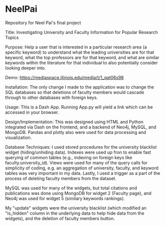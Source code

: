 # NeelPai

Repository for Neel Pai's final project

Title: Investigating University and Faculty Information for Popular Research Topics

Purpose: Help a user that is interested in a particular research area (a specific keyword) to understand what the leading universities are for that keyword, what the top professors are for that keyword, and what are similar keywords within the literature for that individual to also potentially consider looking deeper into.

Demo: <https://mediaspace.illinois.edu/media/t/1_qat06s98>

Installation: The only change I made to the application was to change the SQL databases so that deletions of faculty members would cascade through to other databases with foreign keys.

Usage: This is a Dash App. Running App.py will yield a link which can be accessed in your browser.

Design/Implementation: This was designed using HTML and Python integrated via Dash on the frontend, and a backend of Neo4j, MySQL, and MongoDB. Pandas and plotly also were used for data processing and visualization.

Database Techniques: I used stored procedures for the university blacklist widget (hiding/unhiding data). Indexes were used up fron to enable fast querying of common tables (e.g., indexing on foreign keys like faculty.university_id). Views were used for many of the query calls for simplicity of coding, e.g. an aggregation of university, faculty, and keyword tables was very important in my data. Lastly, I used a trigger as a part of the process of deleting faculty members from the dataset.

MySQL was used for many of the widgets, but total citations and publications was done using MongoDB for widget 2 (Faculty page), and Neo4j was used for widget 5 (similary keywords rankings).

My "update" widgets were the university blacklist (which modified an "is_hidden" column in the underlying data to help hide data from the widgets), and the deletion of faculty members button.
